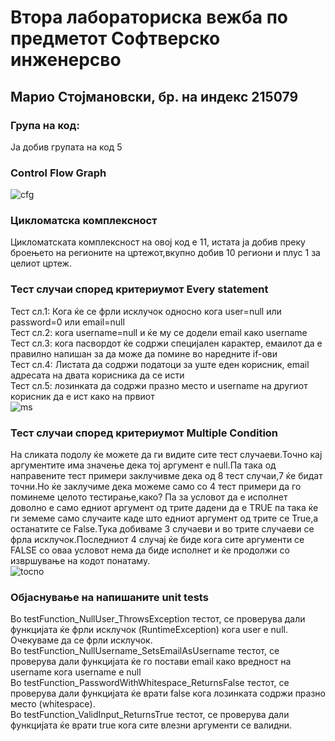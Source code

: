# Втора лабораториска вежба по предметот  Софтверско инженерсво
## Марио Стојмановски, бр. на индекс 215079
### Група на код:
Ја добив групата на код 5
### Control Flow Graph
![cfg](https://github.com/MarioStojmanovski10/SI_2023_lab2_215079/assets/108304165/dad98bce-bc6b-45d1-8599-b1db23fcf413)
### Цикломатска комплексност
Цикломатската комплексност на овој код е 11, истата ја добив преку броењето на регионите на цртежот,вкупно добив 10 региони и плус 1 за целиот цртеж.
### Тест случаи според критериумот Every statement
Тест сл.1: Кога ќе се фрли исклучок односно кога user=null или password=0  или email=null<br>
Тест сл.2: кога username=null и ќе му се додели email како username<br>
Тест сл.3: кога пасвордот ќе содржи специјален карактер, емаилот да е правилно напишан за да може да помине во наредните if-ови <br>
Тест сл.4: Листата да содржи податоци за уште еден корисник, email адресата на двата корисника да се исти<br>
Тест сл.5: лозинката да содржи празно место и username на другиот корисник да е ист како на првиот<br>
![ms](https://github.com/MarioStojmanovski10/SI_2023_lab2_215079/assets/108304165/d7adee46-3bfb-42f1-9da9-90d85d2c612d)

### Тест случаи според критериумот Multiple Condition
На сликата подолу ќе можете да ги видите сите тест случаеви.Точно кај аргументите има значење дека тој аргумент е null.Па така од направените тест примери заклучивме
дека од 8 тест случаи,7 ќе бидат точни.Но ќе заклучиме дека можеме само со 4 тест примери да го поминеме целото тестирање,како?
Па за условот да е исполнет доволно е само едниот аргумент од трите дадени да е TRUE па така ќе ги земеме само случаите каде што едниот аргумент од трите се True,а останатите се False.Тука добиваме 3 случаеви и во трите случаеви се фрла исклучок.Последниот 4 случај ќе биде кога сите аргументи се FALSE со оваа условот нема да биде исполнет и ќе продолжи  со извршување на кодот понатаму.<br>
![tocno](https://github.com/MarioStojmanovski10/SI_2023_lab2_215079/assets/108304165/a3889f6d-9a7d-467d-86a8-31f4ced839f7)
### Објаснување на напишаните unit tests
Во testFunction_NullUser_ThrowsException тестот, се проверува дали функцијата ќе фрли исклучок (RuntimeException) кога user е null. Очекуваме да се фрли исклучок.<br>
Во testFunction_NullUsername_SetsEmailAsUsername тестот, се проверува дали функцијата ќе го постави email како вредност на username кога username е null<br>
Во testFunction_PasswordWithWhitespace_ReturnsFalse тестот, се проверува дали функцијата ќе врати false кога лозинката содржи празно место (whitespace).<br>
Во testFunction_ValidInput_ReturnsTrue тестот, се проверува дали функцијата ќе врати true кога сите влезни аргументи се валидни.<br>
